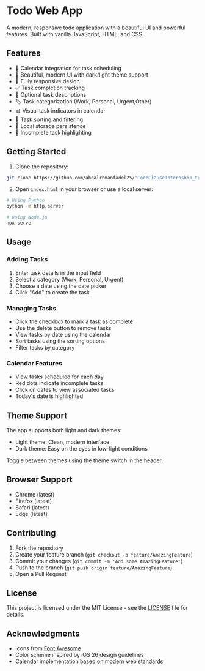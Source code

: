 # Todo Web App

A modern, responsive todo application with a beautiful UI and powerful features. Built with vanilla JavaScript, HTML, and CSS.

## Features

- 📅 Calendar integration for task scheduling
- 🎨 Beautiful, modern UI with dark/light theme support
- 📱 Fully responsive design
- ✅ Task completion tracking
- 📝 Optional task descriptions
- 🏷️ Task categorization (Work, Personal, Urgent,Other)
- 📊 Visual task indicators in calendar
- 🔄 Task sorting and filtering
- 💾 Local storage persistence
- 🎯 Incomplete task highlighting

## Getting Started

1. Clone the repository:
```bash
git clone https://github.com/abdalrhmanfadel25/'CodeClauseInternship_todowebapp.git
```

2. Open `index.html` in your browser or use a local server:
```bash
# Using Python
python -m http.server

# Using Node.js
npx serve
```

## Usage

### Adding Tasks
1. Enter task details in the input field
2. Select a category (Work, Personal, Urgent)
3. Choose a date using the date picker
4. Click "Add" to create the task

### Managing Tasks
- Click the checkbox to mark a task as complete
- Use the delete button to remove tasks
- View tasks by date using the calendar
- Sort tasks using the sorting options
- Filter tasks by category

### Calendar Features
- View tasks scheduled for each day
- Red dots indicate incomplete tasks
- Click on dates to view associated tasks
- Today's date is highlighted

## Theme Support

The app supports both light and dark themes:
- Light theme: Clean, modern interface
- Dark theme: Easy on the eyes in low-light conditions

Toggle between themes using the theme switch in the header.

## Browser Support

- Chrome (latest)
- Firefox (latest)
- Safari (latest)
- Edge (latest)

## Contributing

1. Fork the repository
2. Create your feature branch (`git checkout -b feature/AmazingFeature`)
3. Commit your changes (`git commit -m 'Add some AmazingFeature'`)
4. Push to the branch (`git push origin feature/AmazingFeature`)
5. Open a Pull Request

## License

This project is licensed under the MIT License - see the [LICENSE](LICENSE) file for details.

## Acknowledgments

- Icons from [Font Awesome](https://fontawesome.com/)
- Color scheme inspired by iOS 26 design guidelines
- Calendar implementation based on modern web standards 
